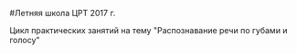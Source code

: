 #Летняя школа ЦРТ 2017 г.

Цикл практических занятий на тему "Распознавание речи по губами и голосу"
